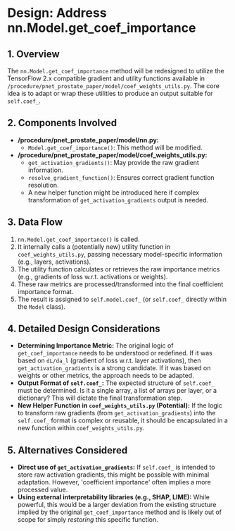 # Design: Address nn.Model.get_coef_importance

## 1. Overview
The `nn.Model.get_coef_importance` method will be redesigned to utilize the TensorFlow 2.x compatible gradient and utility functions available in `/procedure/pnet_prostate_paper/model/coef_weights_utils.py`. The core idea is to adapt or wrap these utilities to produce an output suitable for `self.coef_`.

## 2. Components Involved

*   **/procedure/pnet_prostate_paper/model/nn.py:**
    *   `Model.get_coef_importance()`: This method will be modified.
*   **/procedure/pnet_prostate_paper/model/coef_weights_utils.py:**
    *   `get_activation_gradients()`: May provide the raw gradient information.
    *   `resolve_gradient_function()`: Ensures correct gradient function resolution.
    *   A new helper function might be introduced here if complex transformation of `get_activation_gradients` output is needed.

## 3. Data Flow

1.  `nn.Model.get_coef_importance()` is called.
2.  It internally calls a (potentially new) utility function in `coef_weights_utils.py`, passing necessary model-specific information (e.g., layers, activations).
3.  The utility function calculates or retrieves the raw importance metrics (e.g., gradients of loss w.r.t. activations or weights).
4.  These raw metrics are processed/transformed into the final coefficient importance format.
5.  The result is assigned to `self.model.coef_` (or `self.coef_` directly within the `Model` class).

## 4. Detailed Design Considerations

*   **Determining Importance Metric:** The original logic of `get_coef_importance` needs to be understood or redefined. If it was based on `dL/da_l` (gradient of loss w.r.t. layer activations), then `get_activation_gradients` is a strong candidate. If it was based on weights or other metrics, the approach needs to be adapted.
*   **Output Format of `self.coef_`:** The expected structure of `self.coef_` must be determined. Is it a single array, a list of arrays per layer, or a dictionary? This will dictate the final transformation step.
*   **New Helper Function in `coef_weights_utils.py` (Potential):** If the logic to transform raw gradients (from `get_activation_gradients`) into the `self.coef_` format is complex or reusable, it should be encapsulated in a new function within `coef_weights_utils.py`.

## 5. Alternatives Considered

*   **Direct use of `get_activation_gradients`:** If `self.coef_` is intended to store raw activation gradients, this might be possible with minimal adaptation. However, 'coefficient importance' often implies a more processed value.
*   **Using external interpretability libraries (e.g., SHAP, LIME):** While powerful, this would be a larger deviation from the existing structure implied by the original `get_coef_importance` method and is likely out of scope for simply *restoring* this specific function.
